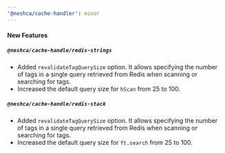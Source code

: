 ```yaml
---
'@neshca/cache-handler': minor
---
```


#### New Features

##### `@neshca/cache-handle/redis-strings`

- Added `revalidateTagQuerySize` option. It allows specifying the number of tags in a single query retrieved from Redis when scanning or searching for tags.
- Increased the default query size for `hScan` from 25 to 100.

##### `@neshca/cache-handle/redis-stack`

- Added `revalidateTagQuerySize` option. It allows specifying the number of tags in a single query retrieved from Redis when scanning or searching for tags.
- Increased the default query size for `ft.search` from 25 to 100.
